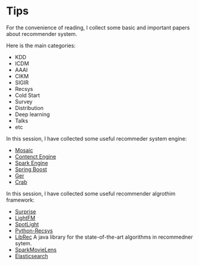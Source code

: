 # Tips
For the convenience of reading, I collect some basic and important papers about recommender system.

Here is the main categories:
 - KDD
 - ICDM
 - AAAI
 - CIKM
 - SIGIR
 - Recsys
 - Cold Start
 - Survey
 - Distribution
 - Deep learning
 - Talks
 - etc
 
In this session, I have collected some useful recommeder system engine:
 - [Mosaic](https://github.com/guymorita/Mosaic-Films---Recommendation-Engine-Demo)
 - [Contenct Engine](https://github.com/groveco/content-engine)
 - [Spark Engine](https://github.com/GoogleCloudPlatform/spark-recommendation-engine)
 - [Spring Boost](https://github.com/aerospike/recommendation-engine-example)
 - [Ger](https://github.com/grahamjenson/ger)
 - [Crab](https://muricoca.github.io/crab/index.html)

In this session, I have collected some useful recommender algrothim framework:
 - [Surprise](https://github.com/NicolasHug/Surprise)
 - [LightFM](https://github.com/lyst/lightfm)
 - [SpotLight](https://github.com/maciejkula/spotlight)
 - [Python-Recsys](https://github.com/ocelma/python-recsys)
 - [LibRec](https://www.librec.net/) A java library for the state-of-the-art algorithms in recommedner sytem.
 - [SparkMovieLens](https://github.com/jadianes/spark-movie-lens)
 - [Elasticsearch](https://github.com/IBM/elasticsearch-spark-recommender)
